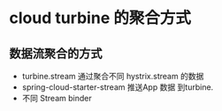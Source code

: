 # cloud turbine 的聚合方式

## 数据流聚合的方式

- turbine.stream 通过聚合不同 hystrix.stream 的数据
- spring-cloud-starter-stream 推送App 数据 到turbine.
- 不同 Stream binder
